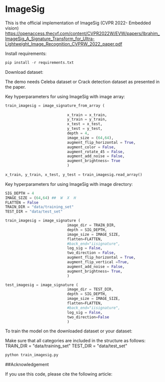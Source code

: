 # ImageSig

This is the official implementation of ImageSig (CVPR 2022- Embedded vision)
https://openaccess.thecvf.com/content/CVPR2022W/EVW/papers/Ibrahim_ImageSig_A_Signature_Transform_for_Ultra-Lightweight_Image_Recognition_CVPRW_2022_paper.pdf

Install requirements:
```python
pip install -r requirements.txt
```
Download dataset:

The demo needs Celeba dataset or Crack detection dataset as presented in the paper.

Key hyperparameters for using ImageSig with image array:
```python
train_imagesig = image_signature_from_array (
    
                            x_train = x_train,
                            y_train = y_train,
                            x_test = x_test,
                            y_test = y_test,
                            depth = 4,
                            image_size = (64,64),
                            augment_flip_horizontal = True,
                            augment_color = False,
                            augment_rotate_45 = False,
                            augment_add_noise = False,
                            augment_brightness= True
                            )
                            
x_train, y_train, x_test, y_test = train_imagesig.read_array()
```



Key hyperparameters for using ImageSig with image directory:
```python
SIG_DEPTH = 4
IMAGE_SIZE = (64,64) ##  W  X  H
FLATTEN = False
TRAIN_DIR = "data/training_set"
TEST_DIR = "data/test_set"

train_imagesig = image_signature (
                            image_dir = TRAIN_DIR,
                            depth = SIG_DEPTH,
                            image_size = IMAGE_SIZE,
                            flatten=FLATTEN,
                            #back_end="iisignature",
                            log_sig = False,
                            two_direction = False,  
                            augment_flip_horizontal = True,
                            augment_flip_vertical =True,
                            augment_add_noise = False,
                            augment_brightness= True,
                            )

test_imagesig = image_signature (
                            image_dir = TEST_DIR,
                            depth = SIG_DEPTH,
                            image_size = IMAGE_SIZE,
                            flatten=FLATTEN,
                            #back_end="iisignature",
                            log_sig = False,
                            two_direction=False
                            )

```

To train the model on the downloaded dataset or your dataset:

Make sure that all categories are included in the structure as follows:
TRAIN_DIR = "data/training_set"
TEST_DIR = "data/test_set"

```python
python train_imagesig.py
```

##Acknowledgement

If you use this code, please cite the following article:
